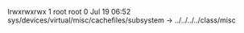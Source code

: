 lrwxrwxrwx 1 root root 0 Jul 19 06:52 sys/devices/virtual/misc/cachefiles/subsystem -> ../../../../class/misc
